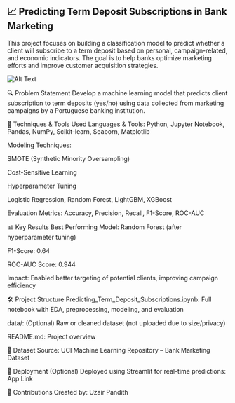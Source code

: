 ## 📈 Predicting Term Deposit Subscriptions in Bank Marketing
This project focuses on building a classification model to predict whether a client will subscribe to a term deposit based on personal, campaign-related, and economic indicators. The goal is to help banks optimize marketing efforts and improve customer acquisition strategies.

![Alt Text](path/to/image.png)

🔍 Problem Statement
Develop a machine learning model that predicts client subscription to term deposits (yes/no) using data collected from marketing campaigns by a Portuguese banking institution.

🧠 Techniques & Tools Used
Languages & Tools: Python, Jupyter Notebook, Pandas, NumPy, Scikit-learn, Seaborn, Matplotlib

Modeling Techniques:

SMOTE (Synthetic Minority Oversampling)

Cost-Sensitive Learning

Hyperparameter Tuning

Logistic Regression, Random Forest, LightGBM, XGBoost

Evaluation Metrics: Accuracy, Precision, Recall, F1-Score, ROC-AUC

📊 Key Results
Best Performing Model: Random Forest (after hyperparameter tuning)

F1-Score: 0.64

ROC-AUC Score: 0.944

Impact: Enabled better targeting of potential clients, improving campaign efficiency

🛠️ Project Structure
Predicting_Term_Deposit_Subscriptions.ipynb: Full notebook with EDA, preprocessing, modeling, and evaluation

data/: (Optional) Raw or cleaned dataset (not uploaded due to size/privacy)

README.md: Project overview

📎 Dataset
Source: UCI Machine Learning Repository – Bank Marketing Dataset

🚀 Deployment (Optional)
Deployed using Streamlit for real-time predictions:
App Link

🤝 Contributions
Created by:
Uzair Pandith
